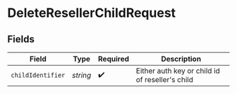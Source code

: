 # DeleteResellerChildRequest


## Fields

| Field                                           | Type                                            | Required                                        | Description                                     |
| ----------------------------------------------- | ----------------------------------------------- | ----------------------------------------------- | ----------------------------------------------- |
| `childIdentifier`                               | *string*                                        | :heavy_check_mark:                              | Either auth key or child id of reseller's child |